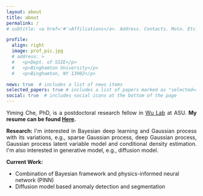 ```yaml
---
layout: about
title: about
permalink: /
# subtitle: <a href='#'>Affiliations</a>. Address. Contacts. Moto. Etc.

profile:
  align: right
  image: prof_pic.jpg
  # address: >
  #   <p>Dept. of SSIE</p>
  #   <p>Binghamton University</p>
  #   <p>Binghamton, NY 13902</p>

news: true  # includes a list of news items
selected_papers: true # includes a list of papers marked as "selected={true}"
social: true  # includes social icons at the bottom of the page
---
```


<p style="text-align: justify;"> Yiming Che, PhD, is a postdoctoral research fellow in  <a href="https://labs.engineering.asu.edu/wulab/">Wu Lab</a> at ASU. <strong>My resume can be found <a href='assets/pdf/Industrial_Resume.pdf'>Here</a>.</strong>

<p style="text-align: justify;"> <strong>Research: </strong> I'm interested in Bayesian deep learning and Gaussian process with its variations, e.g., sparse Gaussian process, deep Gaussian process, Gaussian process latent variable model and conditional density estimation. I'm also interested in generative model, e.g., diffusion model.

<p style="text-align: justify;"> <strong>Current Work: </strong>
<ul>
<li> Combination of Bayesian framework and physics-informed neural network (PINN)</li>
<li> Diffusion model based anomaly detection and segmentation</li>
</ul>

<!-- <p style="text-align: justify;"> <strong>I'm actively seeking opportunities as Machine Learning (Research) Engineer.</strong> -->
